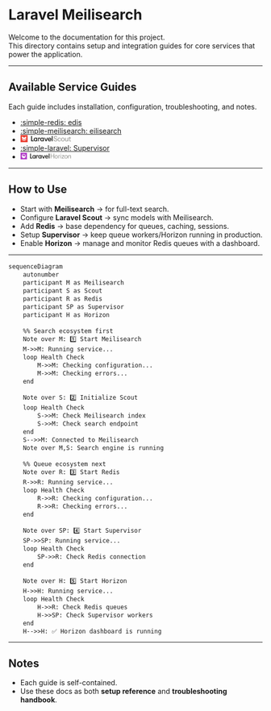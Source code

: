 # Laravel Meilisearch

Welcome to the documentation for this project.  
This directory contains setup and integration guides for core services that power the application.

---

## Available Service Guides

Each guide includes installation, configuration, troubleshooting, and notes.

- [:simple-redis: edis](services/redis.md)
- [:simple-meilisearch: eilisearch](services/meilisearch.md)
- [<img src="assets/img/logo/scout.svg" alt="Laravel Scout Logo" width="100"/>](services/laravel-scout.md)
- [:simple-laravel: Supervisor](services/supervisor.md)
- [<img src="assets/img/logo/horizon.svg" alt="Laravel Scout Logo" width="100"/>](services/laravel-horizon.md)

---

## How to Use

- Start with **Meilisearch** → for full-text search.
- Configure **Laravel Scout** → sync models with Meilisearch.
- Add **Redis** → base dependency for queues, caching, sessions.
- Setup **Supervisor** → keep queue workers/Horizon running in production.
- Enable **Horizon** → manage and monitor Redis queues with a dashboard.

---

```mermaid
sequenceDiagram
    autonumber
    participant M as Meilisearch
    participant S as Scout
    participant R as Redis
    participant SP as Supervisor
    participant H as Horizon

    %% Search ecosystem first
    Note over M: 1️⃣ Start Meilisearch
    M->>M: Running service...
    loop Health Check
        M->>M: Checking configuration...
        M->>M: Checking errors...
    end

    Note over S: 2️⃣ Initialize Scout
    loop Health Check
        S->>M: Check Meilisearch index
        S->>M: Check search endpoint
    end
    S-->>M: Connected to Meilisearch
    Note over M,S: Search engine is running

    %% Queue ecosystem next
    Note over R: 3️⃣ Start Redis
    R->>R: Running service...
    loop Health Check
        R->>R: Checking configuration...
        R->>R: Checking errors...
    end

    Note over SP: 4️⃣ Start Supervisor
    SP->>SP: Running service...
    loop Health Check
        SP->>R: Check Redis connection
    end

    Note over H: 5️⃣ Start Horizon
    H->>H: Running service...
    loop Health Check
        H->>R: Check Redis queues
        H->>SP: Check Supervisor workers
    end
    H-->>H: ✅ Horizon dashboard is running
```

---

## Notes

- Each guide is self-contained.
- Use these docs as both **setup reference** and **troubleshooting handbook**.
